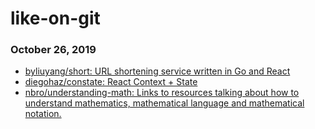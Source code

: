 # like-on-git
### October 26, 2019 
- [byliuyang/short: URL shortening service written in Go and React](https://github.com/byliuyang/short) 
- [diegohaz/constate: React Context + State](https://github.com/diegohaz/constate) 
- [nbro/understanding-math: Links to resources talking about how to understand mathematics, mathematical language and mathematical notation.](https://github.com/nbro/understanding-math) 
